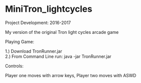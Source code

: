 # MiniTron_lightcycles

Project Development: 2016-2017

My version of the original Tron light cycles arcade game

Playing Game:

1.) Download TronRunner.jar  
2.) From Command Line run: java -jar TronRunner.jar

Controls:

Player one moves with arrow keys, 
Player two moves with ASWD
 
 
